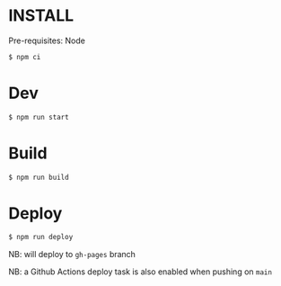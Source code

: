 # INSTALL

Pre-requisites: Node

```sh
$ npm ci
```

# Dev

```sh
$ npm run start
```

# Build

```sh
$ npm run build
```

# Deploy

```sh
$ npm run deploy
```

NB: will deploy to `gh-pages` branch

NB: a Github Actions deploy task is also enabled when pushing on `main`
